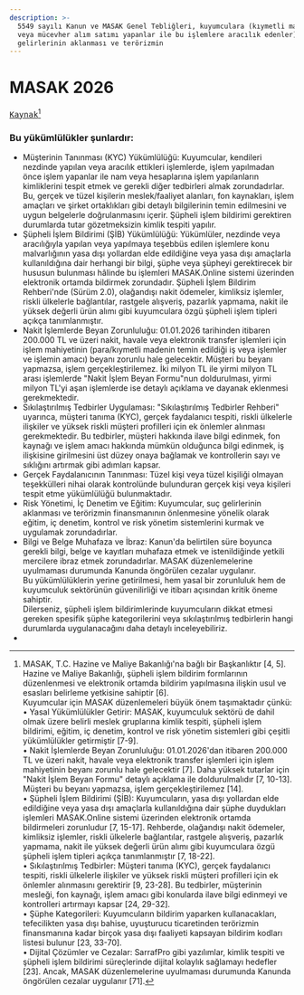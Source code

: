 ```yaml
---
description: >-
  5549 sayılı Kanun ve MASAK Genel Tebliğleri, kuyumculara (kıymetli maden, taş
  veya mücevher alım satımı yapanlar ile bu işlemlere aracılık edenler) suç
  gelirlerinin aklanması ve terörizmin
---
```


# MASAK 2026

[<kbd>Kaynak</kbd>](#user-content-fn-1)[^1]

### Bu yükümlülükler şunlardır:

* Müşterinin Tanınması (KYC) Yükümlülüğü: Kuyumcular, kendileri nezdinde yapılan veya aracılık ettikleri işlemlerde, işlem yapılmadan önce işlem yapanlar ile nam veya hesaplarına işlem yapılanların kimliklerini tespit etmek ve gerekli diğer tedbirleri almak zorundadırlar. Bu, gerçek ve tüzel kişilerin meslek/faaliyet alanları, fon kaynakları, işlem amaçları ve şirket ortaklıkları gibi detaylı bilgilerinin temin edilmesini ve uygun belgelerle doğrulanmasını içerir. Şüpheli işlem bildirimi gerektiren durumlarda tutar gözetmeksizin kimlik tespiti yapılır.
* Şüpheli İşlem Bildirimi (ŞİB) Yükümlülüğü: Yükümlüler, nezdinde veya aracılığıyla yapılan veya yapılmaya teşebbüs edilen işlemlere konu malvarlığının yasa dışı yollardan elde edildiğine veya yasa dışı amaçlarla kullanıldığına dair herhangi bir bilgi, şüphe veya şüpheyi gerektirecek bir hususun bulunması hâlinde bu işlemleri MASAK.Online sistemi üzerinden elektronik ortamda bildirmek zorundadır. Şüpheli İşlem Bildirim Rehberi'nde (Sürüm 2.0), olağandışı nakit ödemeler, kimliksiz işlemler, riskli ülkelerle bağlantılar, rastgele alışveriş, pazarlık yapmama, nakit ile yüksek değerli ürün alımı gibi kuyumculara özgü şüpheli işlem tipleri açıkça tanımlanmıştır.
* Nakit İşlemlerde Beyan Zorunluluğu: 01.01.2026 tarihinden itibaren 200.000 TL ve üzeri nakit, havale veya elektronik transfer işlemleri için işlem mahiyetinin (para/kıymetli madenin temin edildiği iş veya işlemler ve işlemin amacı) beyanı zorunlu hale gelecektir. Müşteri bu beyanı yapmazsa, işlem gerçekleştirilemez. İki milyon TL ile yirmi milyon TL arası işlemlerde "Nakit İşlem Beyan Formu"nun doldurulması, yirmi milyon TL'yi aşan işlemlerde ise detaylı açıklama ve dayanak eklenmesi gerekmektedir.
* Sıkılaştırılmış Tedbirler Uygulaması: "Sıkılaştırılmış Tedbirler Rehberi" uyarınca, müşteri tanıma (KYC), gerçek faydalanıcı tespiti, riskli ülkelerle ilişkiler ve yüksek riskli müşteri profilleri için ek önlemler alınması gerekmektedir. Bu tedbirler, müşteri hakkında ilave bilgi edinmek, fon kaynağı ve işlem amacı hakkında mümkün olduğunca bilgi edinmek, iş ilişkisine girilmesini üst düzey onaya bağlamak ve kontrollerin sayı ve sıklığını artırmak gibi adımları kapsar.
* Gerçek Faydalanıcının Tanınması: Tüzel kişi veya tüzel kişiliği olmayan teşekkülleri nihai olarak kontrolünde bulunduran gerçek kişi veya kişileri tespit etme yükümlülüğü bulunmaktadır.
* Risk Yönetimi, İç Denetim ve Eğitim: Kuyumcular, suç gelirlerinin aklanması ve terörizmin finansmanının önlenmesine yönelik olarak eğitim, iç denetim, kontrol ve risk yönetim sistemlerini kurmak ve uygulamak zorundadırlar.
* Bilgi ve Belge Muhafaza ve İbraz: Kanun'da belirtilen süre boyunca gerekli bilgi, belge ve kayıtları muhafaza etmek ve istenildiğinde yetkili mercilere ibraz etmek zorundadırlar. MASAK düzenlemelerine uyulmaması durumunda Kanunda öngörülen cezalar uygulanır.\
  Bu yükümlülüklerin yerine getirilmesi, hem yasal bir zorunluluk hem de kuyumculuk sektörünün güvenilirliği ve itibarı açısından kritik öneme sahiptir.\
  Dilerseniz, şüpheli işlem bildirimlerinde kuyumcuların dikkat etmesi gereken spesifik şüphe kategorilerini veya sıkılaştırılmış tedbirlerin hangi durumlarda uygulanacağını daha detaylı inceleyebiliriz.
*

[^1]: MASAK, T.C. Hazine ve Maliye Bakanlığı'na bağlı bir Başkanlıktır \[4, 5]. Hazine ve Maliye Bakanlığı, şüpheli işlem bildirim formlarının düzenlenmesi ve elektronik ortamda bildirim yapılmasına ilişkin usul ve esasları belirleme yetkisine sahiptir \[6].\
    Kuyumcular için MASAK düzenlemeleri büyük önem taşımaktadır çünkü:\
    • Yasal Yükümlülükler Getirir: MASAK, kuyumculuk sektörü de dahil olmak üzere belirli meslek gruplarına kimlik tespiti, şüpheli işlem bildirimi, eğitim, iç denetim, kontrol ve risk yönetim sistemleri gibi çeşitli yükümlülükler getirmiştir \[7-9].\
    • Nakit İşlemlerde Beyan Zorunluluğu: 01.01.2026'dan itibaren 200.000 TL ve üzeri nakit, havale veya elektronik transfer işlemleri için işlem mahiyetinin beyanı zorunlu hale gelecektir \[7]. Daha yüksek tutarlar için "Nakit İşlem Beyan Formu" detaylı açıklama ile doldurulmalıdır \[7, 10-13]. Müşteri bu beyanı yapmazsa, işlem gerçekleştirilemez \[14].\
    • Şüpheli İşlem Bildirimi (ŞİB): Kuyumcuların, yasa dışı yollardan elde edildiğine veya yasa dışı amaçlarla kullanıldığına dair şüphe duydukları işlemleri MASAK.Online sistemi üzerinden elektronik ortamda bildirmeleri zorunludur \[7, 15-17]. Rehberde, olağandışı nakit ödemeler, kimliksiz işlemler, riskli ülkelerle bağlantılar, rastgele alışveriş, pazarlık yapmama, nakit ile yüksek değerli ürün alımı gibi kuyumculara özgü şüpheli işlem tipleri açıkça tanımlanmıştır \[7, 18-22].\
    • Sıkılaştırılmış Tedbirler: Müşteri tanıma (KYC), gerçek faydalanıcı tespiti, riskli ülkelerle ilişkiler ve yüksek riskli müşteri profilleri için ek önlemler alınmasını gerektirir \[9, 23-28]. Bu tedbirler, müşterinin mesleği, fon kaynağı, işlem amacı gibi konularda ilave bilgi edinmeyi ve kontrolleri artırmayı kapsar \[24, 29-32].\
    • Şüphe Kategorileri: Kuyumcuların bildirim yaparken kullanacakları, tefecilikten yasa dışı bahise, uyuşturucu ticaretinden terörizmin finansmanına kadar birçok yasa dışı faaliyeti kapsayan bildirim kodları listesi bulunur \[23, 33-70].\
    • Dijital Çözümler ve Cezalar: SarrafPro gibi yazılımlar, kimlik tespiti ve şüpheli işlem bildirimi süreçlerinde dijital kolaylık sağlamayı hedefler \[23]. Ancak, MASAK düzenlemelerine uyulmaması durumunda Kanunda öngörülen cezalar uygulanır \[71].
